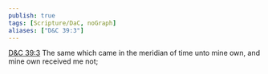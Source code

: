 ```yaml
---
publish: true
tags: [Scripture/DaC, noGraph]
aliases: ["D&C 39:3"]
---
```

[D&C 39:3](https://churchofjesuschrist.org/study/scriptures/dc-testament/dc/39?lang=eng&id=p3#p3) The same which came in the meridian of time unto mine own, and mine own received me not;
